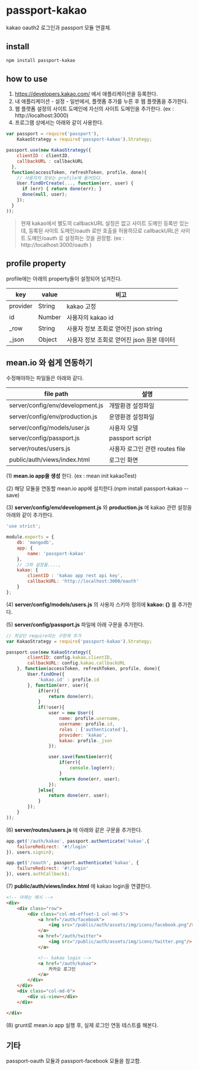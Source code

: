 # passport-kakao
kakao oauth2 로그인과 passport 모듈 연결체.

## install
```sh
npm install passport-kakao
```

## how to use

1. https://developers.kakao.com/ 에서 애플리케이션을 등록한다.
2. 내 애플리케이션 - 설정 - 일반에서, 플랫폼 추가를 누른 후 웹 플랫폼을 추가한다.
3. 웹 플랫폼 설정의 사이트 도메인에 자신의 사이트 도메인을 추가한다. (ex : http://localhost:3000)
4. 프로그램 상에서는 아래와 같이 사용한다.

```javascript
var passport = require('passport'),
    KakaoStrategy = require('passport-kakao').Strategy;

passport.use(new KakaoStrategy({    
    clientID : clientID,
    callbackURL : callbackURL
  },
  function(accessToken, refreshToken, profile, done){
    // 사용자의 정보는 profile에 들어있다.
    User.findOrCreate(..., function(err, user) {
      if (err) { return done(err); }
      done(null, user);
    });
  }
));
```
> 현재 kakao에서 별도의 callbackURL 설정은 없고 사이트 도메인 등록만 있는데, 등록된 사이트 도메인/oauth 로만 호출을 허용하므로 callbackURL은 사이트 도메인/oauth 로 설정하는 것을 권장함. (ex : http://localhost:3000/oauth )


## profile property
profile에는 아래의 property들이 설정되어 넘겨진다.

| key   | value | 비고 |
| ----- |-------| ---- |
| provider | String | kakao 고정 |
| id | Number | 사용자의 kakao id |
| _row | String | 사용자 정보 조회로 얻어진 json string |
| _json | Object | 사용자 정보 조회로 얻어진 json 원본 데이터 |

## mean.io 와 쉽게 연동하기

수정해야하는 파일들은 아래와 같다.

| file path | 설명 |
| ----------|-----|
| server/config/env/development.js | 개발환경 설정파일 |
| server/config/env/production.js | 운영환경 설정파일 |
| server/config/models/user.js | 사용자 모델 |
| server/config/passport.js | passport script |
| server/routes/users.js | 사용자 로그인 관련 routes file |
| public/auth/views/index.html | 로그인 화면 |

(1) **mean.io app을 생성** 한다. (ex : mean init kakaoTest)

(2) 해당 모듈을 연동할 mean.io app에 설치한다.(npm install passport-kakao --save)

(3) **server/config/env/development.js** 와 **production.js** 에 kakao 관련 설정을 아래와 같이 추가한다.

```javascript
'use strict';

module.exports = {
    db: 'mongodb',
    app: {
        name: 'passport-kakao'
    },
    // 그외 설정들....,
    kakao: {
        clientID : 'kakao app rest api key',
        callbackURL: 'http://localhost:3000/oauth'
    }
};
```

(4) **server/config/models/users.js** 의 사용자 스키마 정의에 **kakao: {}** 를 추가한다.

(5) **server/config/passport.js** 파일에 아래 구문을 추가한다.

```javascript
// 최상단 require되는 구문에 추가
var KakaoStrategy = require('passport-kakao').Strategy;

passport.use(new KakaoStrategy({
        clientID: config.kakao.clientID,
        callbackURL: config.kakao.callbackURL
    }, function(accessToken, refreshToken, profile, done){
        User.findOne({
            'kakao.id' : profile.id
        }, function(err, user){
            if(err){
                return done(err);
            }
            if(!user){
                user = new User({
                    name: profile.username,
                    username: profile.id,
                    roles : ['authenticated'],
                    provider: 'kakao',
                    kakao: profile._json
                });

                user.save(function(err){
                    if(err){
                        console.log(err);
                    }
                    return done(err, user);
                });
            }else{
                return done(err, user);
            }
        });
    }
));
```

(6) **server/routes/users.js** 에 아래와 같은 구문을 추가한다.
```javascript
app.get('/auth/kakao', passport.authenticate('kakao',{
    failureRedirect: '#!/login'
}), users.signin);

app.get('/oauth', passport.authenticate('kakao', {
    failureRedirect: '#!/login'
}), users.authCallback);
```

(7) **public/auth/views/index.html** 에 kakao login을 연결한다.
```html
<!-- 아래는 예시 -->
<div>
    <div class="row">
        <div class="col-md-offset-1 col-md-5">
            <a href="/auth/facebook">
                <img src="/public/auth/assets/img/icons/facebook.png"/>
            </a>
            <a href="/auth/twitter">
                <img src="/public/auth/assets/img/icons/twitter.png"/>
            </a>

            <!-- kakao login -->
            <a href="/auth/kakao">
                카카오 로그인
            </a>
        </div>
    </div>
    <div class="col-md-6">
        <div ui-view></div>
    </div>

</div>
```

(8) grunt로 mean.io app 실행 후, 실제 로그인 연동 테스트를 해본다.

## 기타
passport-oauth 모듈과 passport-facebook 모듈을 참고함.


